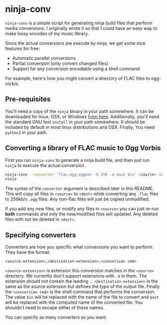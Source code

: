 # ninja-conv

`ninja-conv` is a simple script for generating ninja build files that perform
media conversions. I originally wrote it so that I could have an easy way to
make lossy encodes of my music library.

Since the actual conversions are execute by ninja, we get some nice features for
free:

  * Automatic parallel conversions
  * Partial conversion (only convert changed files)
  * Support for any conversion encodable using a shell command

For example, here's how you might convert a directory of FLAC files to ogg-vorbis.

## Pre-requisites

You'll need a copy of the `ninja` binary in your path somewhere. It can be downloaded
for linux, OSX, or Windows [from here](https://github.com/ninja-build/ninja/releases).
Additionally, you'll need the standard GNU tool `install` in your path somewhere.
It should be included by default in most linux distributions and OSX. Finally,
You need `python3` in your path.

## Converting a library of FLAC music to Ogg Vorbis

First you run `ninja-conv` to generate a ninja build file, and then just run
`ninja` to execute the actual conversion.

```bash
ninja-conv --converter 'flac,ogg,oggenc -b 256 -o $out $in' <source> <dest>
ninja
```

The syntax of the `converter` argument is described later in this README.
This will copy all files in `<source>` to `<dest>` while converting any
`.flac` files to 256kb/s `.ogg` files. Any non-flac files will just be copied
unmodified.

If you add any new files, or modify any files in `<source>` you can just re-run 
__both__ commands and only the new/modified files will updated. Any deleted
files with not be deleted in `<dest>`.

## Specifying converters

Converters are how you specific what conversions you want to perform. They
have the format:

    <source-extension>,<destination-extension>,<conversion cmd>

`<source-extension>` is extension this conversion matches in the `<source>`
directory. We currently don't support extensions with `.`s in them. The extension
should not contain the leading `.`. `<destination-extension>` is the same as the
source extension but defines the type of the output file. Finally the `<conversion cmd>`
is the shell command that performs the conversion. The value `$in` will be
replaced with the name of the file to convert and `$out` will be replaced with the
computed name of the converted file. You shouldn't need to escape either of
these names.

You can specify as many converters as you want.
